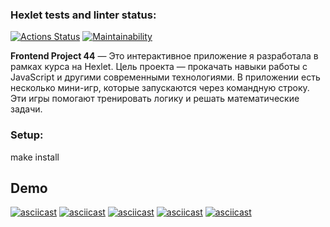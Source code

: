 ### Hexlet tests and linter status:
[![Actions Status](https://github.com/elvis178/frontend-project-44/actions/workflows/hexlet-check.yml/badge.svg)](https://github.com/elvis178/frontend-project-44/actions)
[![Maintainability](https://api.codeclimate.com/v1/badges/b7f8201ba0b10716f286/maintainability)](https://codeclimate.com/github/elvis178/frontend-project-44/maintainability)

**Frontend Project 44** — Это интерактивное приложение я разработала в рамках курса на Hexlet. Цель проекта — прокачать навыки работы с JavaScript и другими современными технологиями. В приложении есть несколько мини-игр, которые запускаются через командную строку. Эти игры помогают тренировать логику и решать математические задачи.

### Setup:
make install


## Demo
[![asciicast](https://asciinema.org/a/eitiSPGk979xpSb9S7VhIVyyP.svg)](https://asciinema.org/a/eitiSPGk979xpSb9S7VhIVyyP)
[![asciicast](https://asciinema.org/a/CSuDSrCUrCWHXx1Gx3WeE8v4v.svg)](https://asciinema.org/a/CSuDSrCUrCWHXx1Gx3WeE8v4v)
[![asciicast](https://asciinema.org/a/IfLVXsFfKVQLO3U0VihMELJan.svg)](https://asciinema.org/a/IfLVXsFfKVQLO3U0VihMELJan)
[![asciicast](https://asciinema.org/a/jUAgcYWjfYA53Em4HZYIwiumE.svg)](https://asciinema.org/a/jUAgcYWjfYA53Em4HZYIwiumE)
[![asciicast](https://asciinema.org/a/cVWbmXBY93cOMeoZlDcCM78Ht.svg)](https://asciinema.org/a/cVWbmXBY93cOMeoZlDcCM78Ht)


